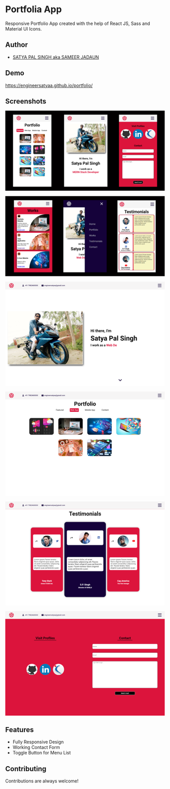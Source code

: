 # Portfolia App

Responsive Portfolio App created with the help of React JS, Sass and Material UI Icons.

 
## Author

- [SATYA PAL SINGH aka SAMEER JADAUN](https://www.naukri.com/mnjuser/profile?id=&orgn=homepage)


## Demo

https://engineersatyaa.github.io/portfolio/


## Screenshots

![Mobile Pages](https://raw.githubusercontent.com/engineersatyaa/portfolio/main/public/images/mobileView1.jpg)

![Mobile Pages](https://raw.githubusercontent.com/engineersatyaa/portfolio/main/public/images/mobileView2.jpg)

![Homepage](https://raw.githubusercontent.com/engineersatyaa/portfolio/main/public/images/homepage.png)

![Portfolio](https://raw.githubusercontent.com/engineersatyaa/portfolio/main/public/images/portfolio.png)

![Testimonials](https://raw.githubusercontent.com/engineersatyaa/portfolio/main/public/images/testimonials.png)

![Contact](https://raw.githubusercontent.com/engineersatyaa/portfolio/main/public/images/contact.png)



## Features

- Fully Responsive Design
- Working Contact Form
- Toggle Button for Menu List



## Contributing

Contributions are always welcome!



